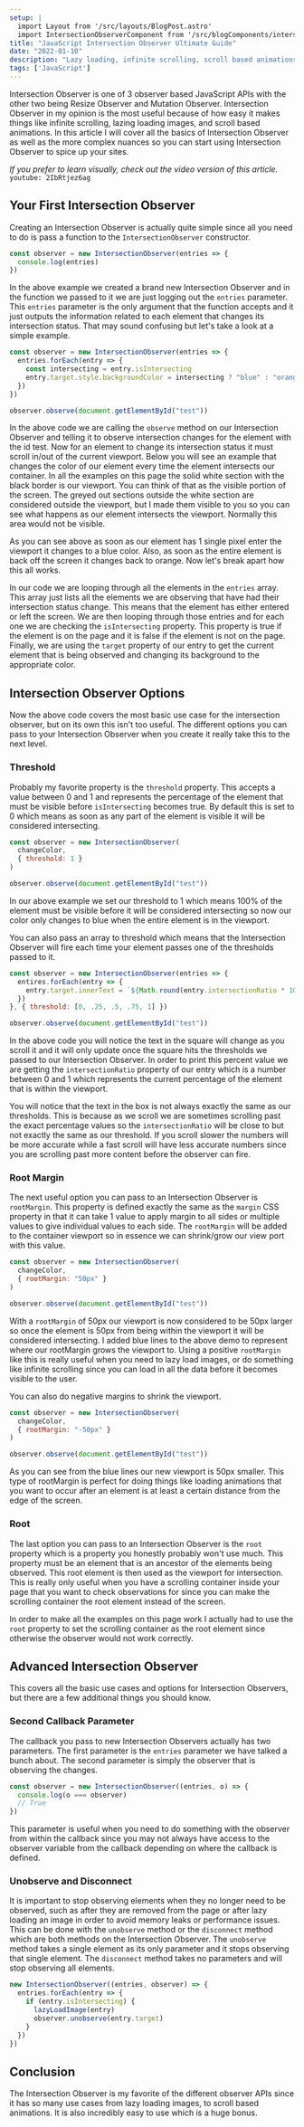 ```yaml
---
setup: |
  import Layout from '/src/layouts/BlogPost.astro'
  import IntersectionObserverComponent from '/src/blogComponents/intersectionObserver/IntersectionObserver.astro'
title: "JavaScript Intersection Observer Ultimate Guide"
date: "2022-01-10"
description: "Lazy loading, infinite scrolling, scroll based animations, and performant scroll events are all perfect examples of Intersection Observer in action."
tags: ['JavaScript']
---
```


Intersection Observer is one of 3 observer based JavaScript APIs with the other two being Resize Observer and Mutation Observer. Intersection Observer in my opinion is the most useful because of how easy it makes things like infinite scrolling, lazing loading images, and scroll based animations. In this article I will cover all the basics of Intersection Observer as well as the more complex nuances so you can start using Intersection Observer to spice up your sites.

*If you prefer to learn visually, check out the video version of this article.*
`youtube: 2IbRtjez6ag`

## Your First Intersection Observer

Creating an Intersection Observer is actually quite simple since all you need to do is pass a function to the `IntersectionObserver` constructor.
```js
const observer = new IntersectionObserver(entries => {
  console.log(entries)
})
```
In the above example we created a brand new Intersection Observer and in the function we passed to it we are just logging out the `entries` parameter. This `entries` parameter is the only argument that the function accepts and it just outputs the information related to each element that changes its intersection status. That may sound confusing but let's take a look at a simple example.
```js {2-5,8}
const observer = new IntersectionObserver(entries => {
  entries.forEach(entry => {
    const intersecting = entry.isIntersecting
    entry.target.style.backgroundColor = intersecting ? "blue" : "orange"
  })
})

observer.observe(document.getElementById("test"))
```
In the above code we are calling the `observe` method on our Intersection Observer and telling it to observe intersection changes for the element with the id test. Now for an element to change its intersection status it must scroll in/out of the current viewport. Below you will see an example that changes the color of our element every time the element intersects our container. In all the examples on this page the solid white section with the black border is our viewport. You can think of that as the visible portion of the screen. The greyed out sections outside the white section are considered outside the viewport, but I made them visible to you so you can see what happens as our element intersects the viewport. Normally this area would not be visible.

<IntersectionObserverComponent />

As you can see above as soon as our element has 1 single pixel enter the viewport it changes to a blue color. Also, as soon as the entire element is back off the screen it changes back to orange. Now let's break apart how this all works.

In our code we are looping through all the elements in the `entries` array. This array just lists all the elements we are observing that have had their intersection status change. This means that the element has either entered or left the screen. We are then looping through those entries and for each one we are checking the `isIntersecting` property. This property is true if the element is on the page and it is false if the element is not on the page. Finally, we are using the `target` property of our entry to get the current element that is being observed and changing its background to the appropriate color.

## Intersection Observer Options

Now the above code covers the most basic use case for the intersection observer, but on its own this isn't too useful. The different options you can pass to your Intersection Observer when you create it really take this to the next level.

### Threshold

Probably my favorite property is the `threshold` property. This accepts a value between 0 and 1 and represents the percentage of the element that must be visible before `isIntersecting` becomes true. By default this is set to 0 which means as soon as any part of the element is visible it will be considered intersecting.
```js {3}
const observer = new IntersectionObserver(
  changeColor,
  { threshold: 1 }
)

observer.observe(document.getElementById("test"))
```

<IntersectionObserverComponent threshold={1} />

In our above example we set our threshold to 1 which means 100% of the element must be visible before it will be considered intersecting so now our color only changes to blue when the entire element is in the viewport.

You can also pass an array to threshold which means that the Intersection Observer will fire each time your element passes one of the thresholds passed to it.
```js {3,5}
const observer = new IntersectionObserver(entries => {
  entires.forEach(entry => {
    entry.target.innerText = `${Math.round(entry.intersectionRatio * 100)}%`
  })
}, { threshold: [0, .25, .5, .75, 1] })

observer.observe(document.getElementById("test"))
```

<IntersectionObserverComponent threshold="[0, 0.25, 0.5, 0.75, 1]" percentage />

In the above code you will notice the text in the square will change as you scroll it and it will only update once the square hits the thresholds we passed to our Intersection Observer. In order to print this percent value we are getting the `intersectionRatio` property of our entry which is a number between 0 and 1 which represents the current percentage of the element that is within the viewport.

You will notice that the text in the box is not always exactly the same as our thresholds. This is because as we scroll we are sometimes scrolling past the exact percentage values so the `intersectionRatio` will be close to but not exactly the same as our threshold. If you scroll slower the numbers will be more accurate while a fast scroll will have less accurate numbers since you are scrolling past more content before the observer can fire.

### Root Margin

The next useful option you can pass to an Intersection Observer is `rootMargin`. This property is defined exactly the same as the `margin` CSS property in that it can take 1 value to apply margin to all sides or multiple values to give individual values to each side. The `rootMargin` will be added to the container viewport so in essence we can shrink/grow our view port with this value.

```js {3}
const observer = new IntersectionObserver(
  changeColor,
  { rootMargin: "50px" }
)

observer.observe(document.getElementById("test"))
```

<IntersectionObserverComponent rootMargin={50} />

With a `rootMargin` of 50px our viewport is now considered to be 50px larger so once the element is 50px from being within the viewport it will be considered intersecting. I added blue lines to the above demo to represent where our rootMargin grows the viewport to. Using a positive `rootMargin` like this is really useful when you need to lazy load images, or do something like infinite scrolling since you can load in all the data before it becomes visible to the user.

You can also do negative margins to shrink the viewport.

```js {3}
const observer = new IntersectionObserver(
  changeColor,
  { rootMargin: "-50px" }
)

observer.observe(document.getElementById("test"))
```

<IntersectionObserverComponent rootMargin={-50} />

As you can see from the blue lines our new viewport is 50px smaller. This type of rootMargin is perfect for doing things like loading animations that you want to occur after an element is at least a certain distance from the edge of the screen.

### Root

The last option you can pass to an Intersection Observer is the `root` property which is a property you honestly probably won't use much. This property must be an element that is an ancestor of the elements being observed. This root element is then used as the viewport for intersection. This is really only useful when you have a scrolling container inside your page that you want to check observations for since you can make the scrolling container the root element instead of the screen.

In order to make all the examples on this page work I actually had to use the `root` property to set the scrolling container as the root element since otherwise the observer would not work correctly.

## Advanced Intersection Observer

This covers all the basic use cases and options for Intersection Observers, but there are a few additional things you should know.

### Second Callback Parameter

The callback you pass to new Intersection Observers actually has two parameters. The first parameter is the `entries` parameter we have talked a bunch about. The second parameter is simply the observer that is observing the changes.
```js {2}
const observer = new IntersectionObserver((entries, o) => {
  console.log(o === observer)
  // True
})
```
This parameter is useful when you need to do something with the observer from within the callback since you may not always have access to the observer variable from the callback depending on where the callback is defined.

### Unobserve and Disconnect

It is important to stop observing elements when they no longer need to be observed, such as after they are removed from the page or after lazy loading an image in order to avoid memory leaks or performance issues. This can be done with the `unobserve` method or the `disconnect` method which are both methods on the Intersection Observer. The `unobserve` method takes a single element as its only parameter and it stops observing that single element. The `disconnect` method takes no parameters and will stop observing all elements.
```js {5}
new IntersectionObserver((entries, observer) => {
  entries.forEach(entry => {
    if (entry.isIntersecting) {
      lazyLoadImage(entry)
      observer.unobserve(entry.target)
    }
  })
})
```

## Conclusion

The Intersection Observer is my favorite of the different observer APIs since it has so many use cases from lazy loading images, to scroll based animations. It is also incredibly easy to use which is a huge bonus.